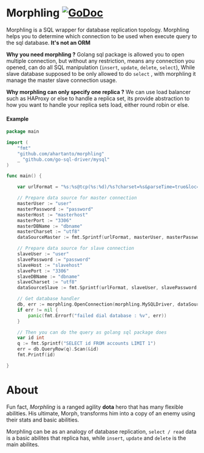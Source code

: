 # Morphling [![GoDoc](https://godoc.org/github.com/ahartanto/morphling?status.svg)](https://godoc.org/github.com/ahartanto/morphling)

Morphling is a SQL wrapper for database replication topology. Morphling helps you to determine which connection to be
used when execute query to the sql database. **It's not an ORM**

**Why you need morphling ?**
Golang sql package is allowed you to open multiple connection, but without any restriction, means any connection you
opened, can do all SQL manipulation (`insert`, `update`, `delete`, `select`), While slave database supposed to be only
allowed to do `select` , with morphling it manage the master slave connection usage.

**Why morphling can only specify one replica ?** We can use load balancer such as HAProxy or else to handle a replica
set, its provide abstraction to how you want to handle your replica sets load, either round robin or else.

#### Example

```go
package main

import (
    "fmt"
    "github.com/ahartanto/morphling"
    _ "github.com/go-sql-driver/mysql"
)

func main() {

    var urlFormat = "%s:%s@tcp(%s:%d)/%s?charset=%s&parseTime=true&loc=Local"

    // Prepare data source for master connection
    masterUser := "user"
    masterPassword := "password"
    masterHost := "masterhost"
    masterPort := "3306"
    masterDBName := "dbname"
    masterCharset := "utf8"
    dataSourceMaster := fmt.Sprintf(urlFormat, masterUser, masterPassword,masterHost, masterPort, masterDBName, masterCharset)

    // Prepare data source for slave connection
    slaveUser := "user"
    slavePassword := "password"
    slaveHost := "slavehost"
    slavePort := "3306"
    slaveDBName := "dbname"
    slaveCharset := "utf8"
    dataSourceSlave := fmt.Sprintf(urlFormat, slaveUser, slavePassword,slaveHost, slavePort, slaveDBName, slaveCharset)

    // Get database handler
    db, err := morphling.OpenConnection(morphling.MySQLDriver, dataSourceMaster, dataSourceSlave)
    if err != nil {
        panic(fmt.Errorf("failed dial database : %v", err))
    }

    // Then you can do the query as golang sql package does
    var id int
    q := fmt.Sprintf("SELECT id FROM accounts LIMIT 1")
    err = db.QueryRow(q).Scan(&id)
    fmt.Printf(id)

}
```

# About

Fun fact, *Morphling* is a ranged agility **dota** hero that has many flexible abilities. His ultimate, Morph,
transforms him into a copy of an enemy using their stats and basic abilities.

Morphling can be as an analogy of database replication, `select / read` data is a basic abilites that replica has,
while `insert`, `update` and `delete` is the main abilites.
